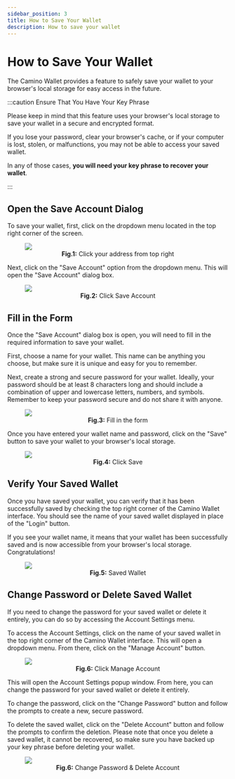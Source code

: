 ```yaml
---
sidebar_position: 3
title: How to Save Your Wallet
description: How to save your wallet
---
```


# How to Save Your Wallet

The Camino Wallet provides a feature to safely save your wallet to your browser's 
local storage for easy access in the future.

:::caution Ensure That You Have Your Key Phrase

Please keep in mind that this feature uses your browser's local storage to save your 
wallet in a secure and encrypted format. 

If you lose your password, clear your browser's cache, or if your computer is lost, 
stolen, or malfunctions, you may not be able to access your saved wallet.

In any of those cases, **you will need your key phrase to recover your wallet**.

:::

## Open the Save Account Dialog

To save your wallet, first, click on the dropdown menu located in the top right corner of the screen.

<figure>
<img class="zoom" src="/img/save-wallet/00-suite-wallet-wallet-view.png"/>
<figcaption align = "center"><b>Fig.1:</b> Click your address from top right</figcaption>
</figure>

Next, click on the "Save Account" option from the dropdown menu. This will open the "Save Account" dialog box.

<figure>
<img class="zoom" src="/img/save-wallet/s0-suite-wallet-save-dropdown.png"/>
<figcaption align = "center"><b>Fig.2:</b> Click Save Account</figcaption>
</figure>

## Fill in the Form

Once the "Save Account" dialog box is open, you will need to fill in the required 
information to save your wallet.

First, choose a name for your wallet. This name can be anything you choose, 
but make sure it is unique and easy for you to remember.

Next, create a strong and secure password for your wallet. Ideally, your password should 
be at least 8 characters long and should include a combination of upper and 
lowercase letters, numbers, and symbols. Remember to keep your password secure 
and do not share it with anyone.

<figure>
<img class="zoom" src="/img/save-wallet/s1-suite-wallet-save-account-popup.png"/>
<figcaption align = "center"><b>Fig.3:</b> Fill in the form</figcaption>
</figure>

Once you have entered your wallet name and password, click on the "Save" button 
to save your wallet to your browser's local storage.

<figure>
<img class="zoom" src="/img/save-wallet/s2-suite-wallet-save-account-popup-filled.png"/>
<figcaption align = "center"><b>Fig.4:</b> Click Save</figcaption>
</figure>

## Verify Your Saved Wallet

Once you have saved your wallet, you can verify that it has been successfully 
saved by checking the top right corner of the Camino Wallet interface. 
You should see the name of your saved wallet displayed in place of the "Login" button.

If you see your wallet name, it means that your wallet has been successfully saved 
and is now accessible from your browser's local storage. Congratulations!

<figure>
<img class="zoom" src="/img/save-wallet/s3-suite-wallet-saved-account-view.png"/>
<figcaption align = "center"><b>Fig.5:</b> Saved Wallet</figcaption>
</figure>

## Change Password or Delete Saved Wallet

If you need to change the password for your saved wallet or delete it entirely, 
you can do so by accessing the Account Settings menu.

To access the Account Settings, click on the name of your saved wallet in the 
top right corner of the Camino Wallet interface. This will open a dropdown menu. 
From there, click on the "Manage Account" button.

<figure>
<img class="zoom" src="/img/save-wallet/s4-suite-wallet-manage-account.png"/>
<figcaption align = "center"><b>Fig.6:</b> Click Manage Account</figcaption>
</figure>

This will open the Account Settings popup window. From here, you can change the 
password for your saved wallet or delete it entirely.

To change the password, click on the "Change Password" button and follow the 
prompts to create a new, secure password.

To delete the saved wallet, click on the "Delete Account" button and follow the 
prompts to confirm the deletion. Please note that once you delete a saved wallet, 
it cannot be recovered, so make sure you have backed up your key phrase before 
deleting your wallet.

<figure>
<img class="zoom" src="/img/save-wallet/s5-suite-wallet-manage-account-popup.png"/>
<figcaption align = "center"><b>Fig.6:</b> Change Password & Delete Account</figcaption>
</figure>

